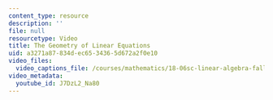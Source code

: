 ```yaml
---
content_type: resource
description: ''
file: null
resourcetype: Video
title: The Geometry of Linear Equations
uid: a3271a87-834d-ec65-3436-5d672a2f0e10
video_files:
  video_captions_file: /courses/mathematics/18-06sc-linear-algebra-fall-2011/ax-b-and-the-four-subspaces/the-geometry-of-linear-equations/the-geometry-of-linear-equations/J7DzL2_Na80.vtt
video_metadata:
  youtube_id: J7DzL2_Na80
---
```

